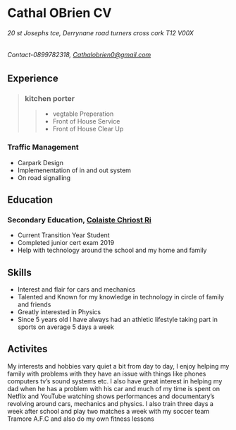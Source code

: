 # Cathal OBrien CV
###### 20 st Josephs tce, Derrynane road turners cross cork T12 V00X
###### Contact-0899782318, Cathalobrien0@gmail.com


## Experience

> ### __kitchen porter__
>> - vegtable Preperation
>> - Front of House Service
>> - Front of House Clear Up

### Traffic Management
- Carpark Design
- Implemenentation of in and out system
- On road signalling

## Education
### Secondary Education, [Colaiste Chriost Ri](http://ccrcork.com/)
- Current Transition Year Student 
- Completed junior cert exam 2019
- Help with technology around the school and my home and family
   
## Skills
- Interest and flair for cars and mechanics
- Talented and Known for my knowledge in technology in circle of family and friends
- Greatly interested in Physics
- Since 5 years old I have always had an athletic lifestyle taking part in sports on average 5 days a week 
   
## Activites

My interests and hobbies vary quiet a bit from day to day, I enjoy helping my family with problems with they have an issue with things like phones computers tv’s sound systems etc. I also have great interest in helping my dad when he has a problem with his car and much of my time is spent on Netflix and YouTube watching shows performances and documentary’s revolving around cars, mechanics and physics. I also train three days a week after school and play two matches a week with my soccer team Tramore A.F.C and also do my own fitness lessons 
   
